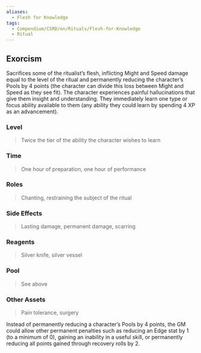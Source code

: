 ```yaml
---
aliases:
  - Flesh for Knowledge
tags:
  - Compendium/CSRD/en/Rituals/Flesh-for-Knowledge
  - Ritual
---
```

## Exorcism  
Sacrifices some of the ritualist’s flesh, inflicting Might and Speed damage equal to the level of the ritual and permanently reducing the character’s Pools by 4 points (the character can divide this loss between Might and Speed as they see fit). The character experiences painful hallucinations that give them insight and understanding. They immediately learn one type or focus ability available to them (any ability they could learn by spending 4 XP as an advancement).   
### Level   
>Twice the tier of the ability the character wishes to learn   
### Time   
>One hour of preparation, one hour of performance   
### Roles   
>Chanting, restraining the subject of the ritual   
### Side Effects   
>Lasting damage, permanent damage, scarring   
###  Reagents   
>Silver knife, silver vessel   
### Pool   
>See above   
### Other Assets   
>Pain tolerance, surgery   
  
Instead of permanently reducing a character’s Pools by 4 points, the GM could allow other permanent penalties such as reducing an Edge stat by 1 (to a minimum of 0), gaining an inability in a useful skill, or permanently reducing all points gained through recovery rolls by 2.  
  
  
  
  
